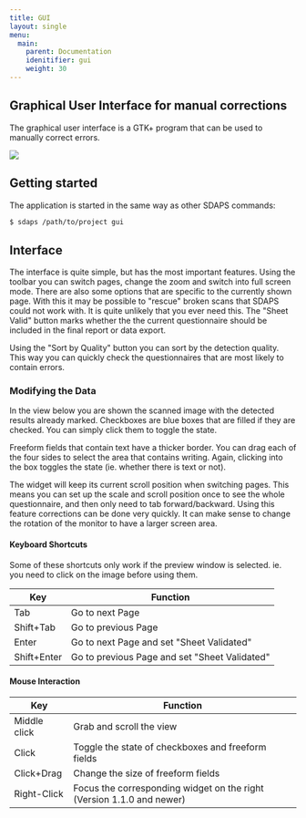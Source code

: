 ```yaml
---
title: GUI
layout: single
menu:
  main:
    parent: Documentation
    idenitifier: gui
    weight: 30
---
```


## Graphical User Interface for manual corrections

The graphical user interface is a GTK+ program that can be used to manually correct errors.

![](/files/screenshot.png)

Getting started
---------------

The application is started in the same way as other SDAPS commands:

``` bash
$ sdaps /path/to/project gui
```

## Interface

The interface is quite simple, but has the most important features. Using the
toolbar you can switch pages, change the zoom and switch into full screen mode.
There are also some options that are specific to the currently shown page.
With this it may be possible to "rescue" broken scans that SDAPS could not
work with. It is quite unlikely that you ever need this. The "Sheet Valid"
button marks whether  the the current questionnaire should be included in
the final report or data export.

Using the "Sort by Quality" button you can sort by the detection quality.
This way you can quickly check the questionnaires that are most likely to
contain errors.

### Modifying the Data
In the view below you are shown the scanned image with  the detected results
already marked. Checkboxes are blue boxes that are filled if they are checked.
You can simply click them to toggle the state.

Freeform fields that contain text have a thicker border. You can drag each
of the four sides to select the area that contains writing. Again, clicking
into the box toggles the state (ie. whether there is text or not).

The widget will keep its current scroll position when switching pages. This
means you can set up the scale and scroll position once to see the whole
questionnaire, and then only need to tab forward/backward. Using this
feature corrections can be done very quickly. It can make sense to change
the rotation of the monitor to have a larger screen area.

#### Keyboard Shortcuts
Some of these shortcuts only work if the preview window is selected.
ie. you need to click on the image before using them.

Key        | Function
-----------|---------------------------------------------
Tab        | Go to next Page
Shift+Tab  | Go to previous Page
Enter      | Go to next Page and set "Sheet Validated"
Shift+Enter| Go to previous Page and set "Sheet Validated"

#### Mouse Interaction

Key         | Function
------------|-----------
Middle click| Grab and scroll the view
Click       | Toggle the state of checkboxes and freeform fields
Click+Drag  | Change the size of freeform fields
Right-Click | Focus the corresponding widget on the right (Version 1.1.0 and newer)
